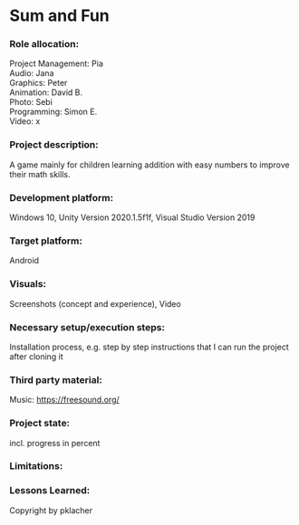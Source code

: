 # Sum and Fun

### Role allocation: 
Project Management: Pia <br>
Audio: Jana <br>
Graphics: Peter <br>
Animation: David B. <br>
Photo: Sebi <br>
Programming: Simon E. <br>
Video: x


### Project description: 
A game mainly for children learning addition with easy numbers to improve their math skills. 

### Development platform: 
Windows 10, Unity Version 2020.1.5f1f, Visual Studio Version 2019

### Target platform: 
Android 

### Visuals: 
Screenshots (concept and experience), Video

### Necessary setup/execution steps: 
Installation process, e.g. step by step instructions that I can run the project after cloning it

### Third party material: 
Music: https://freesound.org/

### Project state: 
incl. progress in percent

### Limitations: 

### Lessons Learned: 

Copyright by pklacher
